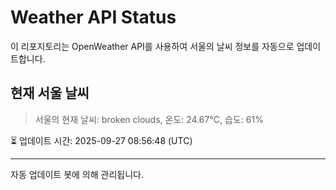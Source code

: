 
# Weather API Status

이 리포지토리는 OpenWeather API를 사용하여 서울의 날씨 정보를 자동으로 업데이트합니다.

## 현재 서울 날씨
> 서울의 현재 날씨: broken clouds, 온도: 24.67°C, 습도: 61%

⏳ 업데이트 시간: 2025-09-27 08:56:48 (UTC)

---
자동 업데이트 봇에 의해 관리됩니다.
